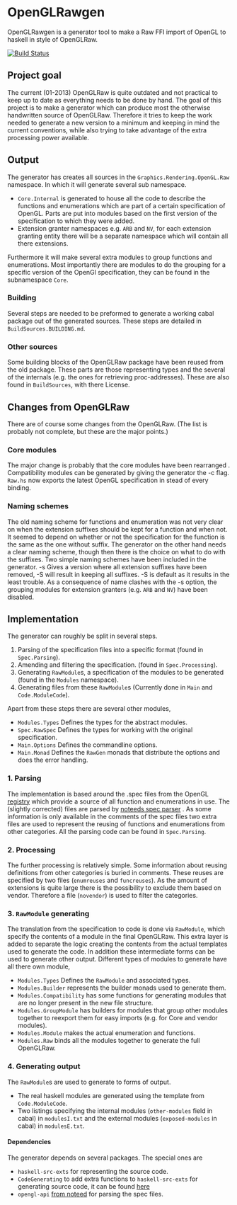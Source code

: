 # OpenGLRawgen

OpenGLRawgen is a generator tool to make a Raw FFI import of OpenGL to
haskell in style of OpenGLRaw.

[![Build Status](https://travis-ci.org/Laar/OpenGLRawgen.png)](https://travis-ci.org/Laar/OpenGLRawgen)

## Project goal

The current (01-2013) OpenGLRaw is quite outdated and not practical to
keep up to date as everything needs to be done by hand. The goal of this
project is to make a generator which can produce most the otherwise
handwritten source of OpenGLRaw. Therefore it tries to keep the work
needed to generate a new version to a minimum and keeping in mind the
current conventions, while also trying to take advantage of the extra
processing power available.

## Output
The generator has creates all sources in the
`Graphics.Rendering.OpenGL.Raw` namespace. In which it will generate
several sub namespace.

* `Core.Internal` is generated to house all the code to describe the
  functions and enumerations which are part of a certain
  specification of OpenGL. Parts are put into modules based on the
  first version of the specification to which they were added.
* Extension granter namespaces e.g. `ARB` and `NV`, for each extension
  granting entity there will be a separate namespace which will
  contain all there extensions.

Furthermore it will make several extra modules to group functions and
enumerations. Most importantly there are modules to do the grouping for
a specific version of the OpenGl specification, they can be found in the
subnamespace `Core`.

### Building
Several steps are needed to be preformed to generate a working cabal
package out of the generated sources. These steps are detailed in
`BuildSources.BUILDING.md`.

### Other sources
Some building blocks of the OpenGLRaw package have been reused from the
old package. These parts are those representing types and the several of
the internals (e.g. the ones for retrieving proc-addresses). These are
also found in `BuildSources`, with there License.

## Changes from OpenGLRaw
There are of course some changes from the OpenGLRaw. (The list is
probably not complete, but these are the major points.)

### Core modules
The major change is probably that the core modules have been rearranged
. Compatibility modules can be generated by giving the generator the -c
flag. `Raw.hs` now exports the latest OpenGL specification in stead of
every binding.

### Naming schemes
The old naming scheme for functions and enumeration was not very clear
on when the extension suffixes should be kept for a function and when
not. It seemed to depend on whether or not the specification for the
function is the same as the one without suffix.
The generator on the other hand needs a clear naming scheme, though
then there is the choice on what to do with the suffixes. Two simple
naming schemes have been included in the generator. -s Gives a version
where all extension suffixes have been removed, -S will result in
keeping all suffixes. -S is default as it results in the least trouble.
As a consequence of name clashes with the -s option, the grouping
modules for extension granters (e.g. `ARB` and `NV`) have been
disabled.

## Implementation
The generator can roughly be split in several steps.

1. Parsing of the specification files into a specific format (found in
   `Spec.Parsing`).
2. Amending and filtering the specification. (found in 
   `Spec.Processing`).
3. Generating `RawModule`s, a specification of the modules to be 
   generated  (found in the `Modules` namespace).
4. Generating files from these `RawModule`s
   (Currently done in `Main` and `Code.ModuleCode`).

Apart from these steps there are several other modules,

* `Modules.Types` Defines the types for the abstract modules.
* `Spec.RawSpec` Defines the types for working with the original
  specification.
* `Main.Options` Defines the commandline options.
* `Main.Monad` Defines the `RawGen` monads that distribute the options
  and does the error handling.

### 1. Parsing
The implementation is based around the .spec files from the OpenGL
[registry][] which provide a source of all function and enumerations in
use. The (slightly corrected) files are parsed by [noteeds spec parser][parser]
. As some information is only available in the comments of the spec
files two extra files are used to represent the reusing of functions and
enumerations from other categories. All the parsing code can be found in
`Spec.Parsing`.

[registry]: http://www.opengl.org/registry/#specfiles
[parser]: https://raw.github.com/noteed/opengl-api

### 2. Processing
The further processing is relatively simple. Some information about
reusing definitions from other categories is buried in comments. These
reuses are specified by two files (`enumreuses` and `funcreuses`). As
the amount of extensions is quite large there is the possibility to
exclude them based on vendor. Therefore a file (`novendor`) is used to
filter the categories.


### 3. `RawModule` generating
The translation from the specification to code is done via `RawModule`,
which specify the contents of a module in the final OpenGLRaw. This
extra layer is added to separate the logic creating the contents from
the actual templates used to generate the code. In addition these
intermediate forms can be used to generate other output. Different
types of modules to generate have all there own module,

* `Modules.Types` Defines the `RawModule` and associated types.
* `Modules.Builder` represents the builder monads used to generate them.
* `Modules.Compatibility` has some functions for generating modules
   that are no longer present in the new file structure.
* `Modules.GroupModule` has builders for modules that group other
   modules together to reexport them for easy imports (e.g. for Core
   and vendor modules).
* `Modules.Module` makes the actual enumeration and functions.
* `Modules.Raw` binds all the modules together to generate the full
  OpenGLRaw.

### 4. Generating output
The `RawModule`s are used to generate to forms of output.

* The real haskell modules are generated using the template from 
  `Code.ModuleCode`.
* Two listings specifying the internal modules (`other-modules` field
  in cabal) in `modulesI.txt` and the external modules
  (`exposed-modules` in cabal) in `modulesE.txt`.


#### Dependencies
The generator depends on several packages.
The special ones are

* `haskell-src-exts` for representing the source code.
* `CodeGenerating` to add extra functions to `haskell-src-exts` for
   generating source code, it can be found [here][codegen]
* `opengl-api` [from noteed][parser] for parsing the spec files.

[codegen]:https://github.com/Laar/CodeGenerating
